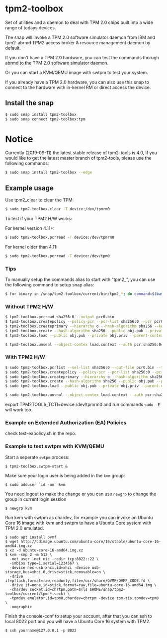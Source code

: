 # tpm2-toolbox

Set of utilities and a daemon to deal with TPM 2.0 chips built into a wide range of todays devices.

The snap will invoke a TPM 2.0 software simulator daemon from IBM and tpm2-abrmd TPM2 access broker & resource management daemon by default.

If you don't have a TPM 2.0 hardware, you can test the commands thorugh abrmd to the TPM 2.0 software simulator daemon.

Or you can start a KVM/QEMU image with swtpm to test your system.

If you already have a TPM 2.0 hardware, you can also use this snap to connect to the hardware with in-kernel RM or direct access the device.

## Install the snap

```bash
$ sudo snap install tpm2-toolbox
$ sudo snap connect tpm2-toolbox:tpm
```

# Notice

Currently (2019-09-11) the latest stable release of tpm2-tools is 4.0,
If you would like to get the latest master branch of tpm2-tools, please use the
following commands:

```bash
$ sudo snap install tpm2-toolbox --edge
```

## Example usage

Use tpm2_clear to clear the TPM:
```bash
$ sudo tpm2-toolbox.clear -T device:/dev/tpmrm0
```

To test if your TPM2 H/W works:

For kernel version 4.11+:
```bash
$ sudo tpm2-toolbox.pcrread -T device:/dev/tpmrm0
```

For kernel older than 4.11:
```bash
$ sudo tpm2-toolbox.pcrread -T device:/dev/tpm0
```

### Tips
To manually setup the commands alias to start with "tpm2_", you can use the following command to setup snap alias:

```bash
$ for binary in /snap/tpm2-toolbox/current/bin/tpm2_*; do command=$(basename $binary | cut -c 6-); sudo snap alias tpm2-toolbox.$(echo $command | sed 's/_/-/g') tpm2_$command; done
```

### Without TPM2 H/W

```bash
$ tpm2-toolbox.pcrread sha256:0 --output pcr0.bin
$ tpm2-toolbox.createpolicy --policy-pcr --pcr-list sha256:0 --pcr pcr0.bin --policy policy.digest
$ tpm2-toolbox.createprimary --hierarchy o --hash-algorithm sha256 --key-algorithm rsa --key-context primary.context
$ tpm2-toolbox.create --hash-algorithm sha256 --public obj.pub --private obj.priv --parent-context primary.context --policy policy.digest --attributes 0x492 --sealing-input - <<< "MYSECRET"
$ tpm2-toolbox.load --public obj.pub --private obj.priv --parent-context primary.context --name load.name --key-context load.context

$ tpm2-toolbox.unseal --object-contex load.context --auth pcr:sha256:0=pcr0.bin
```

### With TPM2 H/W

```bash
$ sudo tpm2-toolbox.pcrlist --sel-list sha256:0 --out-file pcr0.bin --tcti device:/dev/tpmrm0
$ sudo tpm2-toolbox.createpolicy --policy-pcr --pcr-list sha256:0 --pcr pcr0.bin --policy policy.digest --tcti device:/dev/tpmrm0
$ sudo tpm2-toolbox.createprimary --hierarchy o --hash-algorithm sha256 --key-algorithm rsa --key-context primary.context --tcti device:/dev/tpmrm0
$ sudo tpm2-toolbox.create --hash-algorithm sha256 --public obj.pub --private obj.priv --parent-context primary.context --policy policy.digest --attributes 0x492 --sealing-input - <<< "MYSECRET" --tcti device:/dev/tpmrm0
$ sudo tpm2-toolbox.load --public obj.pub --private obj.priv --parent-context primary.context --name load.name --key-context load.context --tcti device:/dev/tpmrm0

$ sudo tpm2-toolbox.unseal --object-contex load.context --auth pcr:sha256:0=pcr0.bin --tcti device:/dev/tpmrm0
```

export TPM2TOOLS_TCTI=device:/dev/tpmrm0 and run commands `sudo -E` will work too.

### Example on Extended Authorization (EA) Policies

check test-eapolicy.sh in the repo.

### Example to test swtpm with KVM/QEMU

Start a seperate `swtpm` process:
```
$ tpm2-toolbox.swtpm-start &
```

Make sure your login user is being added in the `kvm` group:
```
$ sudo adduser `id -un` kvm
```
You need logout to make the change or you can use `newgrp` to change the group in current login session
```
$ newgrp kvm
```

Run kvm with swtpm as chardev, for example you can invoke an Ubuntu Core 16 image
with kvm and swtpm to have a Ubuntu Core system with TPM 2.0 emulated.

```
$ sudo apt install ovmf
$ wget http://cdimage.ubuntu.com/ubuntu-core/16/stable/ubuntu-core-16-amd64.img.xz
$ xz -d ubuntu-core-16-amd64.img.xz
$ kvm -smp 2 -m 512 \
  -net user -net nic -redir tcp:8022::22 \
  -smbios type=1,serial=1234567 \
  -device nec-usb-xhci,id=xhci -device usb-storage,bus=xhci.0,drive=stick,removable=on \
  -drive if=pflash,format=raw,readonly,file=/usr/share/OVMF/OVMF_CODE.fd \
  -drive if=none,id=stick,format=raw,file=ubuntu-core-16-amd64.img \
  -chardev socket,id=chrtpm,path=$(ls $HOME/snap/tpm2-toolbox/current/tpm-*.sock) \
  -tpmdev emulator,id=tpm0,chardev=chrtpm -device tpm-tis,tpmdev=tpm0 \
  -nographic
```

Finish the console-conf to setup your account, after that you can ssh to local 8022 port
and you will have a Ubuntu Core 16 system with TPM2.
```
$ ssh yourname@127.0.0.1 -p 8022
```
